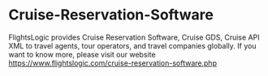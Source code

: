 # Cruise-Reservation-Software
FlightsLogic provides Cruise Reservation Software, Cruise GDS, Cruise API XML to travel agents, tour operators, and travel companies globally. If you want to know more, please visit our website https://www.flightslogic.com/cruise-reservation-software.php 
